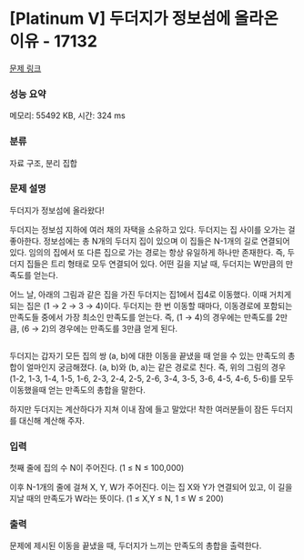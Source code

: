 # [Platinum V] 두더지가 정보섬에 올라온 이유 - 17132 

[문제 링크](https://www.acmicpc.net/problem/17132) 

### 성능 요약

메모리: 55492 KB, 시간: 324 ms

### 분류

자료 구조, 분리 집합

### 문제 설명

<p>두더지가 정보섬에 올라왔다!</p>

<p>두더지는 정보섬 지하에 여러 채의 자택을 소유하고 있다. 두더지는 집 사이를 오가는 걸 좋아한다. 정보섬에는 총 N개의 두더지 집이 있으며 이 집들은 N-1개의 길로 연결되어 있다. 임의의 집에서 또 다른 집으로 가는 경로는 항상 유일하게 하나만 존재한다. 즉, 두더지 집들은 트리 형태로 모두 연결되어 있다. 어떤 길을 지날 때, 두더지는 W만큼의 만족도를 얻는다.</p>

<p>어느 날, 아래의 그림과 같은 집을 가진 두더지는 집1에서 집4로 이동했다. 이때 거치게 되는 집은 (1 → 2 → 3 → 4)이다. 두더지는 한 번 이동할 때마다, 이동경로에 포함되는 만족도들 중에서 가장 최소인 만족도를 얻는다. 즉, (1 → 4)의 경우에는 만족도를 2만큼, (6 → 2)의 경우에는 만족도를 3만큼 얻게 된다.</p>

<p style="text-align: center;"><img alt="" src="https://upload.acmicpc.net/9fde67aa-ce73-4809-9f6f-9d23ce0bb640/-/preview/"><br>
 </p>

<p> </p>

<p>두더지는 갑자기 모든 집의 쌍 (a, b)에 대한 이동을 끝냈을 때 얻을 수 있는 만족도의 총합이 얼마인지 궁금해졌다. (a, b)와 (b, a)는 같은 경로로 친다. 즉, 위의 그림의 경우 (1-2, 1-3, 1-4, 1-5, 1-6, 2-3, 2-4, 2-5, 2-6, 3-4, 3-5, 3-6, 4-5, 4-6, 5-6)를 모두 이동했을때 얻는 만족도의 총합을 말한다.</p>

<p>하지만 두더지는 계산하다가 지쳐 이내 잠에 들고 말았다! 착한 여러분들이 잠든 두더지를 대신해 계산해 주자.</p>

### 입력 

 <p>첫째 줄에 집의 수 N이 주어진다. (1 ≤ N ≤ 100,000)</p>

<p>이후 N-1개의 줄에 걸쳐 X, Y, W가 주어진다. 이는 집 X와 Y가 연결되어 있고, 이 길을 지날 때의 만족도가 W라는 뜻이다. (1 ≤ X,Y ≤ N, 1 ≤ W ≤ 200) </p>

### 출력 

 <p>문제에 제시된 이동을 끝냈을 때, 두더지가 느끼는 만족도의 총합을 출력한다.</p>

